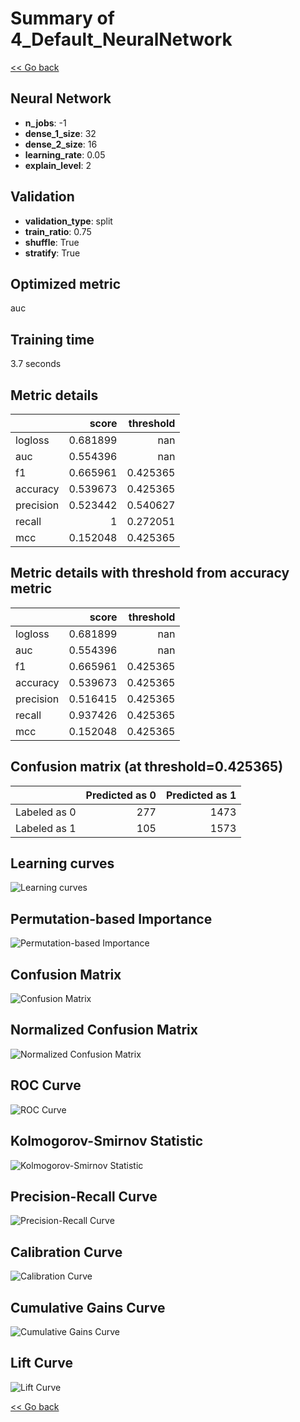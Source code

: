 # Summary of 4_Default_NeuralNetwork

[<< Go back](../README.md)

## Neural Network

- **n_jobs**: -1
- **dense_1_size**: 32
- **dense_2_size**: 16
- **learning_rate**: 0.05
- **explain_level**: 2

## Validation

- **validation_type**: split
- **train_ratio**: 0.75
- **shuffle**: True
- **stratify**: True

## Optimized metric

auc

## Training time

3.7 seconds

## Metric details

|           |    score |   threshold |
|:----------|---------:|------------:|
| logloss   | 0.681899 |  nan        |
| auc       | 0.554396 |  nan        |
| f1        | 0.665961 |    0.425365 |
| accuracy  | 0.539673 |    0.425365 |
| precision | 0.523442 |    0.540627 |
| recall    | 1        |    0.272051 |
| mcc       | 0.152048 |    0.425365 |

## Metric details with threshold from accuracy metric

|           |    score |   threshold |
|:----------|---------:|------------:|
| logloss   | 0.681899 |  nan        |
| auc       | 0.554396 |  nan        |
| f1        | 0.665961 |    0.425365 |
| accuracy  | 0.539673 |    0.425365 |
| precision | 0.516415 |    0.425365 |
| recall    | 0.937426 |    0.425365 |
| mcc       | 0.152048 |    0.425365 |

## Confusion matrix (at threshold=0.425365)

|              |   Predicted as 0 |   Predicted as 1 |
|:-------------|-----------------:|-----------------:|
| Labeled as 0 |              277 |             1473 |
| Labeled as 1 |              105 |             1573 |

## Learning curves

![Learning curves](learning_curves.png)

## Permutation-based Importance

![Permutation-based Importance](permutation_importance.png)

## Confusion Matrix

![Confusion Matrix](confusion_matrix.png)

## Normalized Confusion Matrix

![Normalized Confusion Matrix](confusion_matrix_normalized.png)

## ROC Curve

![ROC Curve](roc_curve.png)

## Kolmogorov-Smirnov Statistic

![Kolmogorov-Smirnov Statistic](ks_statistic.png)

## Precision-Recall Curve

![Precision-Recall Curve](precision_recall_curve.png)

## Calibration Curve

![Calibration Curve](calibration_curve_curve.png)

## Cumulative Gains Curve

![Cumulative Gains Curve](cumulative_gains_curve.png)

## Lift Curve

![Lift Curve](lift_curve.png)

[<< Go back](../README.md)
